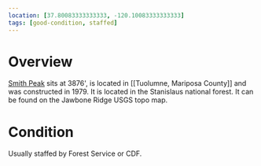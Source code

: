 ```yaml
---
location: [37.80083333333333, -120.10083333333333]
tags: [good-condition, staffed]
---
```


# Overview

[Smith Peak](http://www.peakbagging.com/CALookoutPhotos/SmithPk.html) sits at 3876', is located in [[Tuolumne, Mariposa County]] and was constructed in 1979. It is located in the Stanislaus national forest. It can be found on the Jawbone Ridge USGS topo map.

# Condition

Usually staffed by Forest Service or CDF.